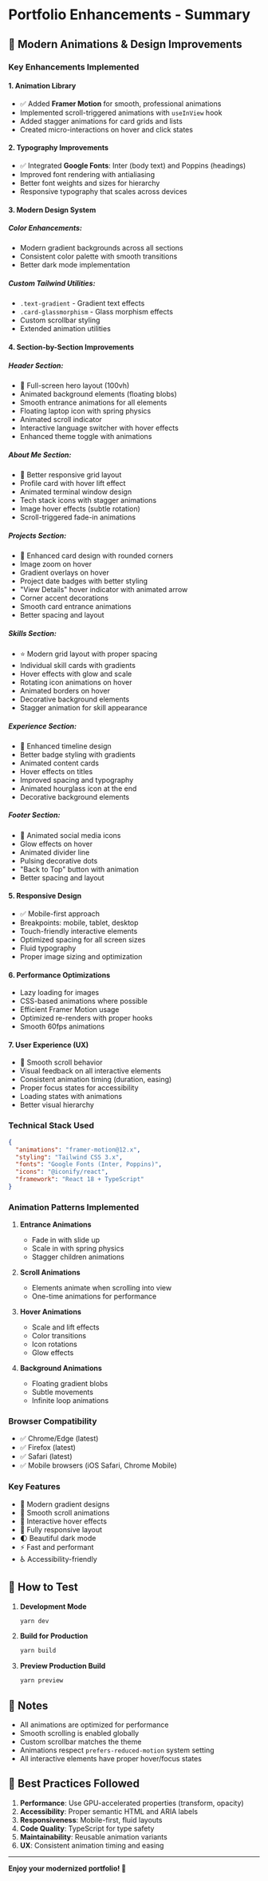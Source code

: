 # Portfolio Enhancements - Summary

## 🎨 Modern Animations & Design Improvements

### Key Enhancements Implemented

#### 1. **Animation Library**
- ✅ Added **Framer Motion** for smooth, professional animations
- Implemented scroll-triggered animations with `useInView` hook
- Added stagger animations for card grids and lists
- Created micro-interactions on hover and click states

#### 2. **Typography Improvements**
- ✅ Integrated **Google Fonts**: Inter (body text) and Poppins (headings)
- Improved font rendering with antialiasing
- Better font weights and sizes for hierarchy
- Responsive typography that scales across devices

#### 3. **Modern Design System**

##### Color Enhancements:
- Modern gradient backgrounds across all sections
- Consistent color palette with smooth transitions
- Better dark mode implementation

##### Custom Tailwind Utilities:
- `.text-gradient` - Gradient text effects
- `.card-glassmorphism` - Glass morphism effects
- Custom scrollbar styling
- Extended animation utilities

#### 4. **Section-by-Section Improvements**

##### Header Section:
- 🎯 Full-screen hero layout (100vh)
- Animated background elements (floating blobs)
- Smooth entrance animations for all elements
- Floating laptop icon with spring physics
- Animated scroll indicator
- Interactive language switcher with hover effects
- Enhanced theme toggle with animations

##### About Me Section:
- 📱 Better responsive grid layout
- Profile card with hover lift effect
- Animated terminal window design
- Tech stack icons with stagger animations
- Image hover effects (subtle rotation)
- Scroll-triggered fade-in animations

##### Projects Section:
- 🎴 Enhanced card design with rounded corners
- Image zoom on hover
- Gradient overlays on hover
- Project date badges with better styling
- "View Details" hover indicator with animated arrow
- Corner accent decorations
- Smooth card entrance animations
- Better spacing and layout

##### Skills Section:
- ⭐ Modern grid layout with proper spacing
- Individual skill cards with gradients
- Hover effects with glow and scale
- Rotating icon animations on hover
- Animated borders on hover
- Decorative background elements
- Stagger animation for skill appearance

##### Experience Section:
- 📅 Enhanced timeline design
- Better badge styling with gradients
- Animated content cards
- Hover effects on titles
- Improved spacing and typography
- Animated hourglass icon at the end
- Decorative background elements

##### Footer Section:
- 🔗 Animated social media icons
- Glow effects on hover
- Animated divider line
- Pulsing decorative dots
- "Back to Top" button with animation
- Better spacing and layout

#### 5. **Responsive Design**
- ✅ Mobile-first approach
- Breakpoints: mobile, tablet, desktop
- Touch-friendly interactive elements
- Optimized spacing for all screen sizes
- Fluid typography
- Proper image sizing and optimization

#### 6. **Performance Optimizations**
- Lazy loading for images
- CSS-based animations where possible
- Efficient Framer Motion usage
- Optimized re-renders with proper hooks
- Smooth 60fps animations

#### 7. **User Experience (UX)**
- 🎯 Smooth scroll behavior
- Visual feedback on all interactive elements
- Consistent animation timing (duration, easing)
- Proper focus states for accessibility
- Loading states with animations
- Better visual hierarchy

### Technical Stack Used
```json
{
  "animations": "framer-motion@12.x",
  "styling": "Tailwind CSS 3.x",
  "fonts": "Google Fonts (Inter, Poppins)",
  "icons": "@iconify/react",
  "framework": "React 18 + TypeScript"
}
```

### Animation Patterns Implemented

1. **Entrance Animations**
   - Fade in with slide up
   - Scale in with spring physics
   - Stagger children animations

2. **Scroll Animations**
   - Elements animate when scrolling into view
   - One-time animations for performance

3. **Hover Animations**
   - Scale and lift effects
   - Color transitions
   - Icon rotations
   - Glow effects

4. **Background Animations**
   - Floating gradient blobs
   - Subtle movements
   - Infinite loop animations

### Browser Compatibility
- ✅ Chrome/Edge (latest)
- ✅ Firefox (latest)
- ✅ Safari (latest)
- ✅ Mobile browsers (iOS Safari, Chrome Mobile)

### Key Features
- 🎨 Modern gradient designs
- 🌊 Smooth scroll animations
- 💫 Interactive hover effects
- 📱 Fully responsive layout
- 🌓 Beautiful dark mode
- ⚡ Fast and performant
- ♿ Accessibility-friendly

## 🚀 How to Test

1. **Development Mode**
   ```bash
   yarn dev
   ```

2. **Build for Production**
   ```bash
   yarn build
   ```

3. **Preview Production Build**
   ```bash
   yarn preview
   ```

## 📝 Notes

- All animations are optimized for performance
- Smooth scrolling is enabled globally
- Custom scrollbar matches the theme
- Animations respect `prefers-reduced-motion` system setting
- All interactive elements have proper hover/focus states

## 🎯 Best Practices Followed

1. **Performance**: Use GPU-accelerated properties (transform, opacity)
2. **Accessibility**: Proper semantic HTML and ARIA labels
3. **Responsiveness**: Mobile-first, fluid layouts
4. **Code Quality**: TypeScript for type safety
5. **Maintainability**: Reusable animation variants
6. **UX**: Consistent animation timing and easing

---

**Enjoy your modernized portfolio! 🎉**

